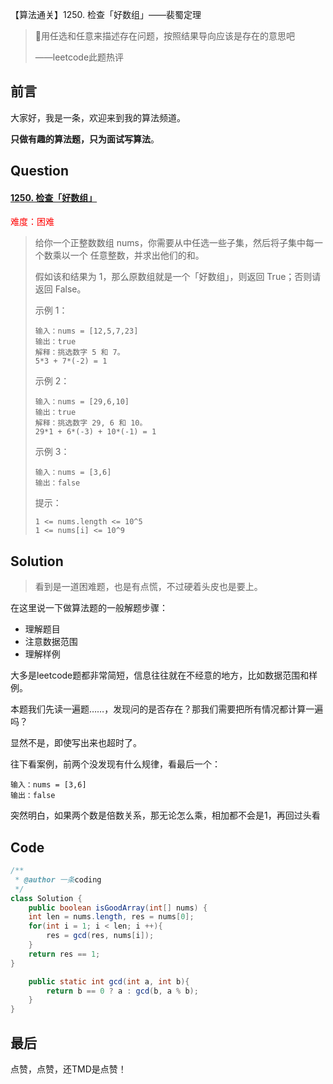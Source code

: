 【算法通关】1250. 检查「好数组」——裴蜀定理

>用任选和任意来描述存在问题，按照结果导向应该是存在的意思吧
>
>——leetcode此题热评

## 前言

大家好，我是一条，欢迎来到我的算法频道。

**只做有趣的算法题，只为面试写算法**。

## Question

#### [1250. 检查「好数组」](https://leetcode-cn.com/problems/check-if-it-is-a-good-array/)

<font color=red>难度：困难</font>

>给你一个正整数数组 nums，你需要从中任选一些子集，然后将子集中每一个数乘以一个 任意整数，并求出他们的和。
>
>假如该和结果为 1，那么原数组就是一个「好数组」，则返回 True；否则请返回 False。
>
>示例 1：
>
>```
>输入：nums = [12,5,7,23]
>输出：true
>解释：挑选数字 5 和 7。
>5*3 + 7*(-2) = 1
>```
>
>示例 2：
>
>```
>输入：nums = [29,6,10]
>输出：true
>解释：挑选数字 29, 6 和 10。
>29*1 + 6*(-3) + 10*(-1) = 1
>```
>
>示例 3：
>
>```
>输入：nums = [3,6]
>输出：false
>```
>
>
>提示：
>
>```
>1 <= nums.length <= 10^5
>1 <= nums[i] <= 10^9
>```
>
>

## Solution

> 看到是一道困难题，也是有点慌，不过硬着头皮也是要上。

在这里说一下做算法题的一般解题步骤：

- 理解题目
- 注意数据范围
- 理解样例

大多是leetcode题都非常简短，信息往往就在不经意的地方，比如数据范围和样例。

本题我们先读一遍题……，发现问的是否存在？那我们需要把所有情况都计算一遍吗？

显然不是，即使写出来也超时了。

往下看案例，前两个没发现有什么规律，看最后一个：

```
输入：nums = [3,6]
输出：false
```

突然明白，如果两个数是倍数关系，那无论怎么乘，相加都不会是1，再回过头看

## Code

```java
/**
 * @author 一条coding
 */
class Solution {
    public boolean isGoodArray(int[] nums) {
    int len = nums.length, res = nums[0];
    for(int i = 1; i < len; i ++){
        res = gcd(res, nums[i]);
    }
    return res == 1;
}

    public static int gcd(int a, int b){
        return b == 0 ? a : gcd(b, a % b);
    }
}
```

## 最后

点赞，点赞，还TMD是点赞！

